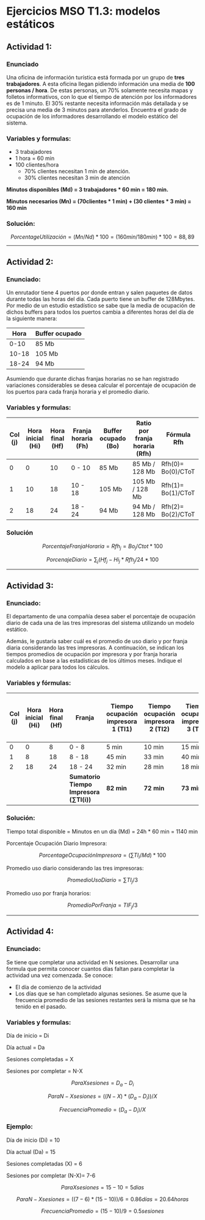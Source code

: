 # Ejercicios MSO T1.3: modelos estáticos

## Actividad 1:

### Enunciado

Una oficina de información turística está formada por un grupo de **tres trabajadores**. A esta oficina llegan pidiendo información una media de **100 personas / hora**. De estas personas, un 70% solamente necesita mapas y folletos informativos, con lo que el tiempo de atención por los informadores es de 1 minuto. El 30% restante necesita información más detallada y se precisa una media de 3 minutos para atenderlos. Encuentra el grado de ocupación de los informadores desarrollando el modelo estático del sistema.

### Variables y formulas:

- 3 trabajadores
- 1 hora = 60 min
- 100 clientes/hora
    - 70% clientes necesitan 1 min de atención.
    - 30% clientes necesitan 3 min de atención

**Minutos disponibles (Md) = 3 trabajadores * 60 min = 180 min.**

**Minutos necesarios (Mn) = (70clientes * 1 min) + (30 clientes * 3 min) = 160 min**

### Solución:

$$
 PorcentageUtilización = (Mn/Nd) * 100 = (160min / 180min) * 100 = 88,89%
$$

---

## Actividad 2:

### Enunciado:

Un enrutador tiene 4 puertos por donde entran y salen paquetes de datos durante todas las horas del día. Cada puerto tiene un buffer de 128Mbytes. Por medio de un estudio estadístico se sabe que la media de ocupación de dichos buffers para todos los puertos cambia a diferentes horas del día de la siguiente manera:

| **Hora** | **Buffer ocupado** |
| --- | --- |
| 0-10  | 85 Mb |
| 10-18 | 105 Mb |
| 18-24  | 94 Mb |

Asumiendo que durante dichas franjas horarias no se han registrado variaciones considerables se desea calcular el porcentaje de ocupación de los puertos para cada franja horaria y el promedio diario.

### Variables y formulas:

| **Col (j)** | **Hora inicial (Hi)** | **Hora final (Hf)** | **Franja horaria (Fh)** | **Buffer ocupado (Bo)** | **Ratio por franja horaria (Rfh)** | **Fórmula Rfh** |
| --- | --- | --- | --- | --- | --- | --- |
| 0 | 0 | 10 | 0 - 10 | 85 Mb | 85 Mb / 128 Mb | Rfh(0)= Bo(0)/CToT |
| 1 | 10 | 18 | 10 - 18 | 105 Mb | 105 Mb / 128 Mb | Rfh(1)= Bo(1)/CToT |
| 2 | 18 | 24 | 18 - 24 | 94 Mb | 94 Mb / 128 Mb | Rfh(2)= Bo(2)/CToT |

### Solución

$$
PorcentajeFranjaHoraria= Rfh_j = Bo_j/Ctot*100
$$

$$
PorcenajeDiario= ∑_j(Hf_j-Hi_j*Rfh_j/24*100
$$

---

## Actividad 3:

### Enunciado:

El departamento de una compañía desea saber el porcentaje de ocupación diario de cada una de las tres impresoras del sistema utilizando un modelo estático.

Además, le gustaría saber cuál es el promedio de uso diario y por franja diaria considerando las tres impresoras. A continuación, se indican los tiempos promedios de ocupación por impresora y por franja horaria calculados en base a las estadísticas de los últimos meses. Indique el modelo a aplicar para todos los cálculos.

### Variables y fórmulas:

| **Col (j)** | **Hora inicial (Hi)** | **Hora final (Hf)** | **Franja** | **Tiempo ocupación impresora 1 (TI1)** | **Tiempo ocupación impresora 2 (TI2)** | **Tiempo ocupación impresora 3 (TI3)** | **Sumatorio ocupación impresoras franja horaria (TIF(j))** |
| --- | --- | --- | --- | --- | --- | --- | --- |
| 0 | 0 | 8 | 0 - 8 | 5 min | 10 min | 15 min | 30 min |
| 1 | 8 | 18 | 8 - 18 | 45 min | 33 min | 40 min | 118 min |
| 2 | 18 | 24 | 18 - 24 | 32 min | 28 min | 18 min | 78 min |
|  |  |  | **Sumatorio Tiempo Impresora (∑TI(i))** | **82 min** | **72 min** | **73 min** |  |

### Solución:

Tiempo total disponible = Minutos en un día (Md) = 24h * 60 min = 1140 min

Porcentaje Ocupación Diario Impresora:

$$
PorcentageOcupaciónImpresora  = (∑TI_i/Md) * 100
$$

Promedio uso diario considerando las tres impresoras:

$$
PromedioUsoDiario=∑TI_j/3
$$

Promedio uso por franja horarios:

$$
PromedioPorFranja = TIF_j/3
$$

---

## Actividad 4:

### Enunciado:

Se tiene que completar una actividad en N sesiones. Desarrollar una formula que permita conocer cuantos días faltan para completar la actividad una vez comenzada. Se conoce:

- El día de comienzo de la actividad
- Los días que se han completado algunas sesiones. Se asume que la frecuencia promedio de las sesiones restantes será la misma que se ha tenido en el pasado.

### Variables y formulas:

Día de inicio = Di

Día actual = Da

Sesiones completadas = X

Sesiones por completar = N-X

$$
Para X sesiones = D_a - D_i
$$

$$
Para N-X sesiones = ((N-X) * (D_a-D_i)) / X
$$

$$
Frecuencia Promedio =  (D_a-D_i) / X 
$$

### Ejemplo:

Día de inicio (Di) = 10

Día actual (Da) = 15

Sesiones completadas (X) = 6

Sesiones por completar (N-X)= 7-6

$$
Para X sesiones = 15 - 10 = 5 días
$$

$$
Para N-X sesiones = ((7-6) * (15-10)) / 6 = 0.86 días = 20.64 horas
$$

$$
Frecuencia Promedio =  (15-10) / 9 = 0.5 sesiones
$$